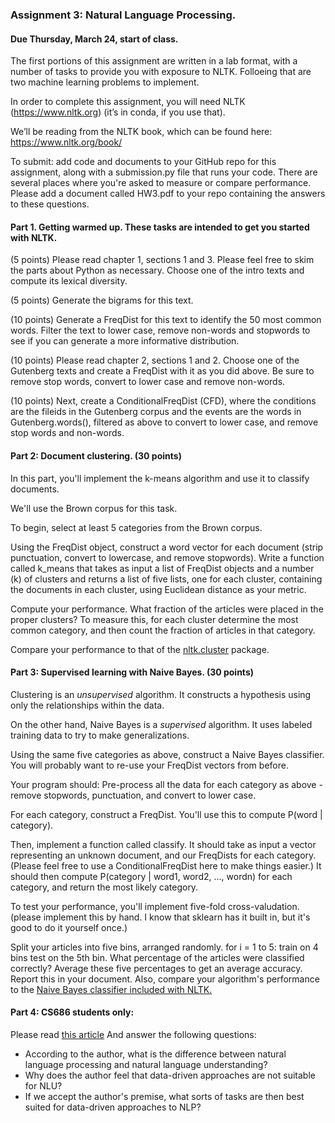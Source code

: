 ### Assignment 3: Natural Language Processing.

#### Due Thursday, March 24, start of class.

The first portions of this assignment are written in a lab format, with a number of tasks to provide you with exposure to NLTK.  Folloeing that are two machine learning problems
to implement.

In order to complete this assignment, you will need NLTK (https://www.nltk.org) (it’s in conda, if you use that).

We’ll be reading from the NLTK book, which can be found here: https://www.nltk.org/book/

To submit: add code and documents to your GitHub repo for this assignment, along with a submission.py file that  runs your code. There are several places where you're asked to  measure or compare performance.
Please add a document called HW3.pdf to  your repo containing the answers to these questions.

#### Part 1.  Getting warmed up. These tasks are intended to get you started with NLTK. 

(5 points) Please read chapter 1, sections 1 and 3. Please feel free to skim the parts about Python as necessary. Choose one of the intro texts and compute its lexical diversity.

(5 points) Generate the bigrams for this text.

(10 points) Generate a FreqDist for this text to identify the 50 most common words. Filter the text to lower case, remove non-words and stopwords to see if you can generate a more informative distribution.

(10 points) Please read chapter 2, sections 1 and 2. Choose one of the Gutenberg texts and create a FreqDist with it as you did above.
    Be sure to remove stop words, convert to lower case and remove non-words.

(10 points) Next, create a ConditionalFreqDist (CFD), where the conditions are the fileids in the Gutenberg corpus and the events are the words in Gutenberg.words(), filtered as above to convert to lower case, and remove stop words and non-words.

#### Part 2: Document clustering. (30 points)

In this part, you'll implement the k-means algorithm and use it to classify documents.

We'll use the Brown corpus for this task. 

To begin, select at least 5 categories from the Brown corpus. 

Using the FreqDist object, construct a word vector for each document (strip punctuation, convert to lowercase, and remove stopwords). 
Write a function called k_means that takes as input a list of FreqDist objects and a number (k) of clusters and returns a list of five lists, 
one for each cluster, containing the documents in each cluster, using Euclidean distance as your metric. 

Compute your performance. What fraction of the articles were placed in the proper clusters?  To measure this, for each cluster determine the 
most common category, and then count the fraction of articles in that category.

Compare your performance to that of the [nltk.cluster](https://www.nltk.org/api/nltk.cluster.html) package. 

#### Part 3: Supervised learning with Naive Bayes. (30 points)

Clustering is an *unsupervised* algorithm. It constructs a hypothesis using only the relationships within the data.

On the other hand, Naive Bayes is a *supervised* algorithm. It uses labeled training data to try to make generalizations.

Using the same five categories as above, construct a Naive Bayes classifier. You will probably want to re-use your FreqDist vectors from before.

Your program should:
Pre-process all the data for each category as above - remove stopwords, punctuation, and convert to lower case.

For each category, construct a FreqDist. You'll use this to compute P(word | category).

Then, implement a function called classify. It should take as input a vector representing an unknown document, and our FreqDists for each  category. 
(Please feel free to use a ConditionalFreqDist here to make things easier.)
It should then compute P(category | word1, word2, ..., wordn) for each category, and return the most likely category.

To test your performance, you'll implement five-fold cross-valudation. (please implement this by hand. I know that sklearn has it built in,
but it's good to do it yourself once.)

Split your articles into five bins, arranged randomly. for i = 1 to 5:
train on 4 bins
test on the 5th bin. What percentage of the articles were classified correctly?
Average these five percentages to get an average accuracy. Report this in your document.
Also, compare your algorithm's performance to the [Naive Bayes classifier included with NLTK.](https://www.nltk.org/api/nltk.classify.naivebayes.html)

#### Part 4: CS686 students only: 

Please read [this article](https://thegradient.pub/machine-learning-wont-solve-the-natural-language-understanding-challenge/)
And answer the following questions:
- According to the author, what is the difference between natural language processing and natural language understanding?
- Why  does the author feel that data-driven approaches are not suitable for NLU?
- If we accept the author's premise, what sorts of tasks are then best suited for data-driven approaches to NLP?


